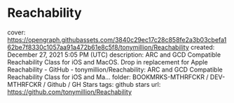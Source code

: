 # Reachability

cover: https://opengraph.githubassets.com/3840c29ec17c28c858fe2a3b03cbefa162be7f8330c1057aa91a472b61e8c5f8/tonymillion/Reachability
created: December 27, 2021 5:05 PM (UTC)
description: ARC and GCD Compatible Reachability Class for iOS and MacOS. Drop in replacement for Apple Reachability - GitHub - tonymillion/Reachability: ARC and GCD Compatible Reachability Class for iOS and Ma...
folder: BOOKMRKS-MTHRFCKR / DEV-MTHRFCKR / Github / GH Stars
tags: github stars
url: https://github.com/tonymillion/Reachability